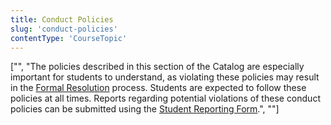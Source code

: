 ```yaml
---
title: Conduct Policies
slug: 'conduct-policies'
contentType: 'CourseTopic'
---
```


["", "The policies described in this section of the Catalog are especially important for students to understand, as violating these policies may result in the [Formal Resolution](#heading=h.8obtx3h2p3mr) process. Students are expected to follow these policies at all times. Reports regarding potential violations of these conduct policies can be submitted using the [Student Reporting Form](http://make.sc/student-reporting-form).", ""]
